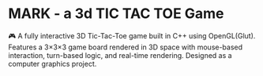 # MARK - a 3d TIC TAC TOE Game
🎮 A fully interactive 3D Tic-Tac-Toe game built in C++ using OpenGL(Glut). Features a 3×3×3 game board rendered in 3D space with mouse-based interaction, turn-based logic, and real-time rendering. Designed as a computer graphics project.
